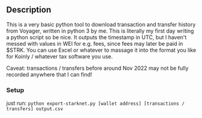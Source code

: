 ## Description
This is a very basic python tool to download transaction and transfer history from Voyager, written in python 3 by me. This is literally my first day writing a python script so be nice. It outputs the timestamp in UTC, but I haven't messed with values in WEI for e.g. fees, since fees may later be paid in $STRK. You can use Excel or whatever to massage it into the format you like for Koinly / whatever tax software you use.

Caveat: transactions / transfers before around Nov 2022 may not be fully recorded anywhere that I can find!

### Setup
just run:
`python export-starknet.py [wallet address] [transactions / transfers] output.csv`

